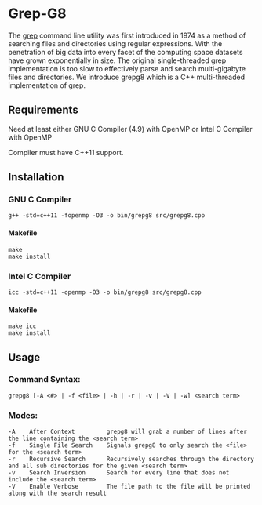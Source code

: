 # Grep-G8

The [grep](https://en.wikipedia.org/wiki/Grep) command line utility was first introduced in 1974 as a method of searching files and directories using regular expressions. With the penetration of big data into every facet of the computing space datasets have grown exponentially in size. The original single-threaded grep implementation is too slow to effectively parse and search multi-gigabyte files and directories. We introduce grepg8 which is a C++ multi-threaded implementation of grep.

## Requirements
Need at least either GNU C Compiler (4.9) with OpenMP or Intel C Compiler with OpenMP

Compiler must have C++11 support.

## Installation
### GNU C Compiler
```
g++ -std=c++11 -fopenmp -O3 -o bin/grepg8 src/grepg8.cpp
```

#### Makefile
```
make
make install
```

### Intel C Compiler
```
icc -std=c++11 -openmp -O3 -o bin/grepg8 src/grepg8.cpp
```

#### Makefile

```
make icc
make install
```

## Usage

### Command Syntax:
```
grepg8 [-A <#> | -f <file> | -h | -r | -v | -V | -w] <search term>
```

### Modes:
```
-A    After Context         grepg8 will grab a number of lines after the line containing the <search term>
-f    Single File Search    Signals grepg8 to only search the <file> for the <search term>
-r    Recursive Search      Recursively searches through the directory and all sub directories for the given <search term>
-v    Search Inversion      Search for every line that does not include the <search term>
-V    Enable Verbose        The file path to the file will be printed along with the search result

```
